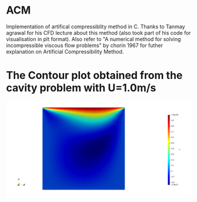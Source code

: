 # ACM
Implementation of artifical compressiblity method in C. Thanks to Tanmay agrawal for his CFD lecture about this method (also took part of his code for visualisation in plt format). Also refer to "A numerical method for solving incompressible viscous flow problems" by chorin 1967 for futher explanation on Artificial Compressibility Method.

# The Contour plot obtained from the cavity problem with U=1.0m/s

![](Contour_plot_U.png)
